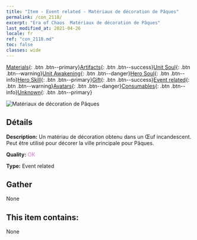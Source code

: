 ```yaml
---
title: "Item - Event related - Matériaux de décoration de Pâques"
permalink: /con_2118/
excerpt: "Era of Chaos  Matériaux de décoration de Pâques"
last_modified_at: 2021-04-26
locale: fr
ref: "con_2118.md"
toc: false
classes: wide
---
```

 [Materials](/ItemsFR/){: .btn .btn--primary}[Artifacts](/ItemsFR/Artifacts/){: .btn .btn--success}[Unit Soul](/ItemsFR/UnitSoul/){: .btn .btn--warning}[Unit Awakening](/ItemsFR/UnitAwakening/){: .btn .btn--danger}[Hero Soul](/ItemsFR/HeroSoul/){: .btn .btn--info}[Hero Skill](/ItemsFR/HeroSkill/){: .btn .btn--primary}[Gift](/ItemsFR/Gift/){: .btn .btn--success}[Event related](/ItemsFR/Events/){: .btn .btn--warning}[Avatars](/ItemsFR/Avatars/){: .btn .btn--danger}[Consumables](/ItemsFR/Consumables/){: .btn .btn--info}[Unknown](/ItemsFR/Unknown/){: .btn .btn--primary}

 ![Matériaux de décoration de Pâques](/images/t/i_690019.png)

## Détails
 **Description:** Un matériau de décoration obtenu dans un Œuf incandescent. Peut être utilisé pour décorer la ville principale pour Pâques.

 **Quality:** <span style="color: #DA70D6">OK</span>

 **Type:** Event related

## Gather

  None

## This item contains:

  None

